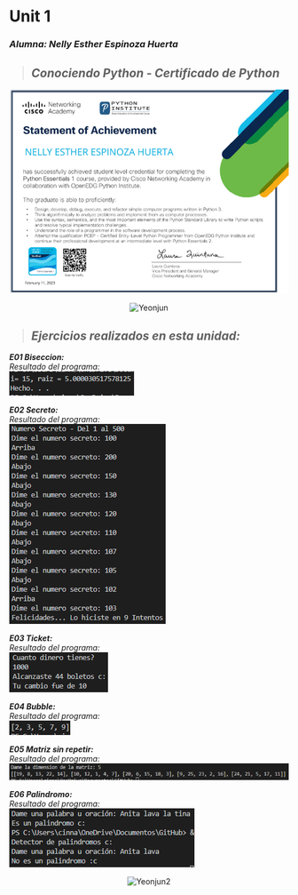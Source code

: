 # Unit 1
### *Alumna: Nelly Esther Espinoza Huerta*  

>## *Conociendo Python - Certificado de Python*  

![CertificadoPython](https://github.com/UP210537/UP210537_DSA/blob/master/U1/Imagenes/CertificadoPyhon.png)  

<center>  

![Yeonjun](https://i.pinimg.com/236x/58/bf/3a/58bf3a543bef224e1dc38132e25b04cd.jpg)  

</center>  

>## *Ejercicios realizados en esta unidad:*  
***E01 Biseccion:***  
*Resultado del programa:*  
![Biseccion](https://github.com/UP210537/UP210537_DSA/blob/main/U1/Imagenes/Biseccion.png)  

***E02 Secreto:***  
*Resultado del programa:*  
![Secreto](https://github.com/UP210537/UP210537_DSA/blob/main/U1/Imagenes/Secreto.png)  

***E03 Ticket:***  
*Resultado del programa:*  
![Ticket](https://github.com/UP210537/UP210537_DSA/blob/main/U1/Imagenes/Ticket.png)  

***E04 Bubble:***  
*Resultado del programa:*  
![Bubble](https://github.com/UP210537/UP210537_DSA/blob/main/U1/Imagenes/Bubble.png)  

***E05 Matriz sin repetir:***  
*Resultado del programa:*  
![MatrizSinRepetir](https://github.com/UP210537/UP210537_DSA/blob/main/U1/Imagenes/MatrizSinRepetir.png)  

***E06 Palindromo:***  
*Resultado del programa:*  
![Palindromo](https://github.com/UP210537/UP210537_DSA/blob/main/U1/Imagenes/Palindromo.png)  

<center>  

![Yeonjun2](https://i.pinimg.com/236x/42/a2/c0/42a2c04a1afe271a91602ae0f0e66417.jpg)  

</center>